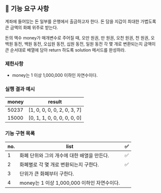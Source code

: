 ## 🚀 기능 요구 사항

계좌에 들어있는 돈 일부를 은행에서 출금하고자 한다. 돈 담을 지갑이 최대한 가볍도록 큰 금액의 화폐 위주로 받는다.

돈의 액수 money가 매개변수로 주어질 때, 오만 원권, 만 원권, 오천 원권, 천 원권, 오백원 동전, 백원 동전, 오십원 동전, 십원 동전, 일원 동전 각 몇 개로 변환되는지 금액이 큰 순서대로 배열에 담아 return 하도록 solution 메서드를 완성하라.

### 제한사항

- money는 1 이상 1,000,000 이하인 자연수이다.

### 실행 결과 예시

| money | result                      |
| ----- | --------------------------- |
| 50237 | [1, 0, 0, 0, 0, 2, 0, 3, 7] |
| 15000 | [0, 1, 1, 0, 0, 0, 0, 0, 0] |

### 기능 구현 목록

| no. | list                                        | ✅  |
| --- | ------------------------------------------- | --- |
| 1   | 화폐 단위와 그의 개수에 대한 배열을 만든다. | ✅  |
| 2   | 화폐별로 각 몇 개로 변환되는지 구한다.      | ✅  |
| 3   | 단위가 큰 화폐부터 구한다.                  |     |
| 4   | money는 1 이상 1,000,000 이하인 자연수이다. |     |
